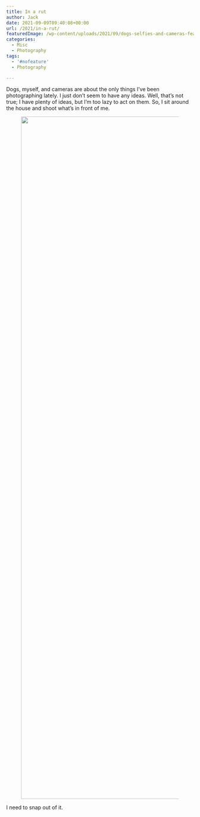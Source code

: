 ```yaml
---
title: In a rut
author: Jack
date: 2021-09-09T09:40:08+00:00
url: /2021/in-a-rut/
featuredImage: /wp-content/uploads/2021/09/dogs-selfies-and-cameras-featured.png
categories:
  - Misc
  - Photography
tags:
  - '#nofeature'
  - Photography

---
```

Dogs, myself, and cameras are about the only things I&#8217;ve been photographing lately. I just don&#8217;t seem to have any ideas. Well, that&#8217;s not true; I have plenty of ideas, but I&#8217;m too lazy to act on them. So, I sit around the house and shoot what&#8217;s in front of me.<figure class="kg-card kg-image-card">

<img src="http://baty.net/content/images/2021/09/dogs-selfies-and-cameras-1.png" class="kg-image" alt loading="lazy" width="1254" height="1831" srcset="http://baty.net/content/images/size/w600/2021/09/dogs-selfies-and-cameras-1.png 600w, http://baty.net/content/images/size/w1000/2021/09/dogs-selfies-and-cameras-1.png 1000w, http://baty.net/content/images/2021/09/dogs-selfies-and-cameras-1.png 1254w" sizes="(min-width: 720px) 720px" /> </figure> 

I need to snap out of it.